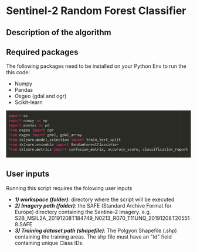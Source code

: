 # Sentinel-2 Random Forest Classifier
## Description of the algorithm
## Required packages
The following packages need to be installed on your Python Env to run the this code:
- Numpy
- Pandas
- Osgeo (gdal and ogr)
- Scikit-learn

![SE Image 1](img/req.JPG)

## User inputs
Running this script requires the folowing user inputs
- ***1) workspace (folder)***: directory where the script will be executed
- ***2) Imagery path (folder)***: the SAFE (Standard Archive Format for Europe) directory containing the Sentine-2 imagery. e.g.  S2B_MSIL2A_20191208T184749_N0213_R070_T11UNQ_20191208T205518.SAFE
- ***3) Training dataset path (shapefile)***: The Polgyon Shapefile (.shp) containing the training areas. The shp file must have an "Id" field containing unique Class IDs. 
